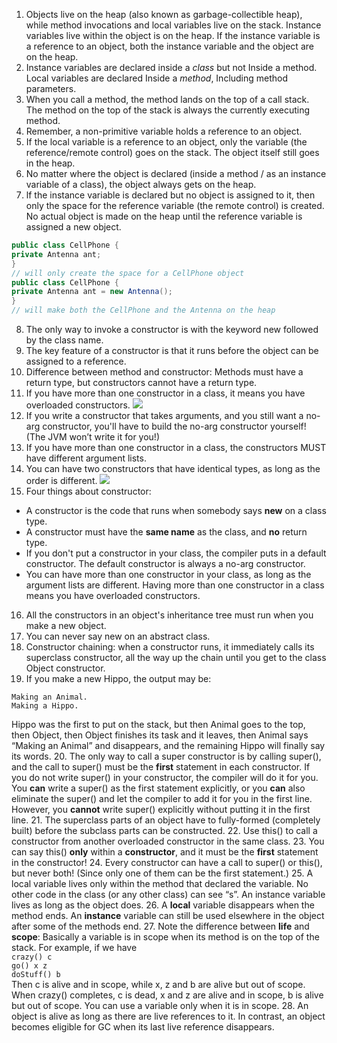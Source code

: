 1. Objects live on the heap (also known as garbage-collectible heap), while method invocations and local variables live on the stack.
 Instance variables live within the object is on the heap. If the instance variable is a reference to an object, both the instance variable and the object are on the heap.
2. Instance variables are declared inside a *class* but not Inside a method.    
 Local variables are declared Inside a *method*, Including method parameters.
3. When you call a method, the method lands on the top of a call stack.    
 The method on the top of the stack is always the currently executing method.
4. Remember, a non-primitive variable holds a reference to an object.
5. If the local variable is a reference to an object, only the variable (the reference/remote control) goes on the stack. The object itself still goes in the heap.
6. No matter where the object is declared (inside a method / as an instance variable of a class), the object always gets on the heap.
7. lf the instance variable is declared but no object is assigned to it, then only the space for the reference variable (the remote control) is created.    
 No actual object is made on the heap until the reference variable is assigned a new object.
 
 ```java
 public class CellPhone {
 private Antenna ant;
 }  
 // will only create the space for a CellPhone object
 public class CellPhone {
 private Antenna ant = new Antenna();
 }
 // will make both the CellPhone and the Antenna on the heap
 ```
8. The only way to invoke a constructor is with the keyword new followed by the class name.
9. The key feature of a constructor is that it runs before the object can be assigned to a reference.
10. Difference between method and constructor: Methods must have a return type, but constructors cannot have a return type.
11. If you have more than one constructor in a class, it means you have overloaded constructors.
 ![](https://github.com/Krabapple/learn-java/blob/master/screenshot/09-11.png)
12. If you write a constructor that takes arguments, and you still want a no-arg constructor, you'll have to build the no-arg constructor yourself! (The JVM won’t write it for you!)
13. If you have more than one constructor in a class, the constructors MUST have different argument lists.
14. You can have two constructors that have identical types, as long as the order is different.
 ![](https://github.com/Krabapple/learn-java/blob/master/screenshot/09-14.png)
15. Four things about constructor:
 * A constructor is the code that runs when somebody says **new** on a class type.
 * A constructor must have the **same name** as the class, and **no** return type.
 * If you don't put a constructor in your class, the compiler puts in a default constructor. The default constructor is always a no-arg constructor.
 * You can have more than one constructor in your class, as long as the argument lists are different. Having more than one constructor in a class means you have overloaded constructors.
16. All the constructors in an object's inheritance tree must run when you make a new object.
17. You can never say new on an abstract class.
18. Constructor chaining: when a constructor runs, it immediately calls its superclass constructor, all the way up the chain until you get to the class Object constructor.
19. If you make a new Hippo, the output may be:

 ```
 Making an Animal.
 Making a Hippo.
 ```
 Hippo was the first to put on the stack, but then Animal goes to the top, then Object, then Object finishes its task and it leaves, then Animal says “Making an Animal” and disappears, and the remaining Hippo will finally say its words.
20. The only way to call a super constructor is by calling super(), and the call to super() must be the **first** statement in each constructor. If you do not write super() in your constructor, the compiler will do it for you.
 You **can** write a super() as the first statement explicitly, or you **can** also eliminate the super() and let the compiler to add it for you in the first line. However, you **cannot** write super() explicitly without putting it in the first line.
21. The superclass parts of an object have to fully-formed (completely built) before the subclass parts can be constructed.
22. Use this() to call a constructor from another overloaded constructor in the same class.
23. You can say this() **only** within a **constructor**, and it must be the **first** statement in the constructor!
24. Every constructor can have a call to super() or this(), but never both! (Since only one of them can be the first statement.)
25. A local variable lives only within the method that declared the variable. No other code in the class (or any other class) can see “s”.
 An instance variable lives as long as the object does.
26. A **local** variable disappears when the method ends.
 An **instance** variable can still be used elsewhere in the object after some of the methods end.
27. Note the difference between **life** and **scope**:
 Basically a variable is in scope when its method is on the top of the stack.
 For example, if we have    
`crazy() c`    
`go() x z`    
`doStuff() b`    
 Then c is alive and in scope, while x, z and b are alive but out of scope.
 When crazy() completes, c is dead, x and z are alive and in scope, b is alive but out of scope.
 You can use a variable only when it is in scope.
28. An object is alive as long as there are live references to it. In contrast, an object becomes
eligible for GC when its last live reference disappears.
